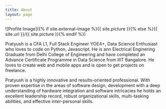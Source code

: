 ```yaml
---
title: About
layout: page
---
```

![Profile Image]({% if site.external-image %}{{ site.picture }}{% else %}{{ site.url }}/{{ site.picture }}{% endif %})

<p>
Pratyush is a CFA L1, Full Stack Engineer YOE4+, Data Science Enthusiast who loves to code on Python, Javascript. He is ann Electrical Enginering Graduate from Delhi College of Engineering and have completed an Advance Certificate Programme in Data Science from IIIT Bangalore. He loves to create web and mobile apps and is open to get projects on freelance.
</p>

<p>
Pratyush is a highly innovative and results-oriented professional. With proven expertise in the areas of software design, development with a deep understanding of hardware integration and software intricacies he holds an excellent leadership record, robust organizational skills, multi-tasking abilities, and effective inter-personal skills.  
</p>